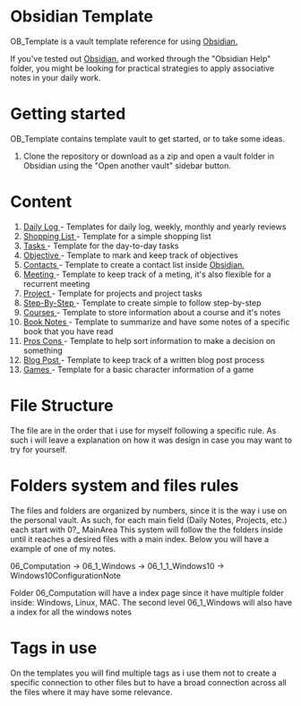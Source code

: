 # Obsidian Template
OB_Template is a vault template reference for using <a href="https://obsidian.md/">Obsidian.</a>

If you've tested out <a href="https://obsidian.md/">Obsidian.</a> and worked through the "Obsidian Help" folder, you might be looking for practical strategies to apply associative notes in your daily work.

# Getting started

OB_Template contains template vault to get started, or to take some ideas. 

1. Clone the repository or download as a zip and open a vault folder in Obsidian using the "Open another vault" sidebar button.

# Content
  1. <a href="">Daily Log </a> - Templates for daily log, weekly, monthly and yearly reviews
  2. <a href="">Shopping List </a> - Template for a simple shopping list
  3. <a href="">Tasks </a> - Template for the day-to-day tasks
  4. <a href="">Objective </a> - Template to mark and keep track of objectives
  5. <a href="">Contacts </a> - Template to create a contact list inside <a href="https://obsidian.md/">Obsidian.</a>
  6. <a href="">Meeting </a> - Template to keep track of a meting, it's also flexible for a recurrent meeting
  7. <a href="">Project </a>  - Template for projects and project tasks
  8. <a href="">Step-By-Step </a> - Template to create simple to follow step-by-step
  9. <a href="">Courses </a> - Template to store information about a course and it's notes
  10. <a href="">Book Notes </a> - Template to summarize and have some notes of a specific book that you have read
  11. <a href="">Pros Cons </a> - Template to help sort information to make a decision on something
  12. <a href="">Blog Post </a>  - Template to keep track of a written blog post process
  13. <a href="">Games </a> - Template for a basic character information of a game
# File Structure 
The file are in the order that i use for myself following a specific rule. As such i will leave a explanation on how it was design in case you may want to try for yourself.

# Folders system and files rules
The files and folders are organized by numbers, since it is the way i use on the personal vault. 
As such, for each main field (Daily Notes, Projects, etc.) each start with 0?_ MainArea
This system will follow the the folders inside until it reaches a desired files with a main index. Below you will have a example of one of my notes.

06_Computation -> 06_1_Windows -> 06_1_1_Windows10 -> Windows10ConfigurationNote

Folder 06_Computation will have a index page since it have multiple folder inside: Windows, Linux, MAC. The second level 06_1_Windows will also have a index for all the windows notes

# Tags in use
On the templates you will find multiple tags as i use them not to create a specific connection to other files but to have a broad connection across all the files where it may have some relevance. 

